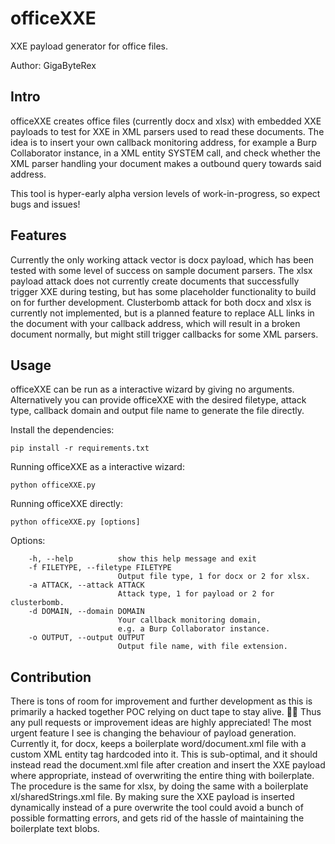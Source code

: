 # officeXXE

XXE payload generator for office files.

Author: GigaByteRex

## Intro
officeXXE creates office files (currently docx and xlsx) with embedded XXE payloads to test for XXE in XML parsers used to read these documents.
The idea is to insert your own callback monitoring address, for example a Burp Collaborator instance, in a XML entity SYSTEM call, and check whether the XML parser handling your document makes a outbound query towards said address.

This tool is hyper-early alpha version levels of work-in-progress, so expect bugs and issues!

## Features

Currently the only working attack vector is docx payload, which has been tested with some level of success on sample document parsers.
The xlsx payload attack does not currently create documents that successfully trigger XXE during testing, but has some placeholder functionality to build on for further development.
Clusterbomb attack for both docx and xlsx is currently not implemented, but is a planned feature to replace ALL links in the document with your callback address, which will result in a broken document normally, but might still trigger callbacks for some XML parsers.

## Usage

officeXXE can be run as a interactive wizard by giving no arguments.
Alternatively you can provide officeXXE with the desired filetype, attack type, callback domain and output file name to generate the file directly.

Install the dependencies:

    pip install -r requirements.txt

Running officeXXE as a interactive wizard:

	python officeXXE.py

Running officeXXE directly:

	python officeXXE.py [options]

Options:

		-h, --help			show this help message and exit
		-f FILETYPE, --filetype FILETYPE
							Output file type, 1 for docx or 2 for xlsx.
		-a ATTACK, --attack ATTACK
							Attack type, 1 for payload or 2 for clusterbomb.
		-d DOMAIN, --domain DOMAIN
							Your callback monitoring domain, 
							e.g. a Burp Collaborator instance.
		-o OUTPUT, --output OUTPUT
							Output file name, with file extension.

## Contribution

There is tons of room for improvement and further development as this is primarily a hacked together POC relying on duct tape to stay alive. :face_with_spiral_eyes:
Thus any pull requests or improvement ideas are highly appreciated!
The most urgent feature I see is changing the behaviour of payload generation. Currently it, for docx, keeps a boilerplate word/document.xml file with a custom XML entity tag hardcoded into it. This is sub-optimal, and it should instead read the document.xml file after creation and insert the XXE payload where appropriate, instead of overwriting the entire thing with boilerplate.
The procedure is the same for xlsx, by doing the same with a boilerplate xl/sharedStrings.xml file.
By making sure the XXE payload is inserted dynamically instead of a pure overwrite the tool could avoid a bunch of possible formatting errors, and gets rid of the hassle of maintaining the boilerplate text blobs.
